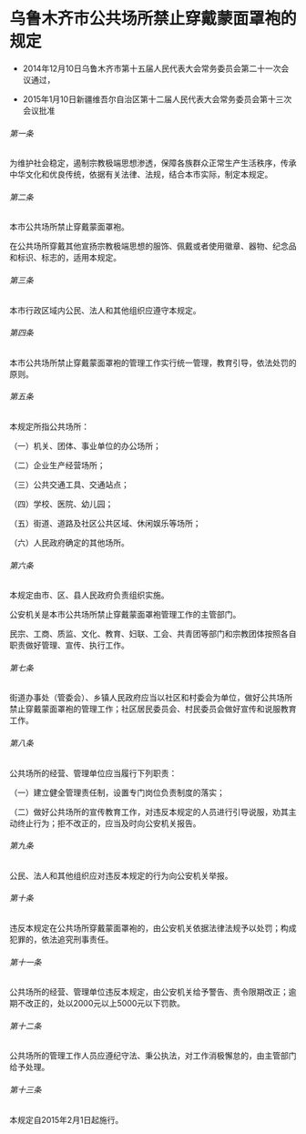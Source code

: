 # 乌鲁木齐市公共场所禁止穿戴蒙面罩袍的规定

- 2014年12月10日乌鲁木齐市第十五届人民代表大会常务委员会第二十一次会议通过，

- 2015年1月10日新疆维吾尔自治区第十二届人民代表大会常务委员会第十三次会议批准

<!-- INFO END -->

###### 第一条

为维护社会稳定，遏制宗教极端思想渗透，保障各族群众正常生产生活秩序，传承中华文化和优良传统，依据有关法律、法规，结合本市实际，制定本规定。

###### 第二条

本市公共场所禁止穿戴蒙面罩袍。

在公共场所穿戴其他宣扬宗教极端思想的服饰、佩戴或者使用徽章、器物、纪念品和标识、标志的，适用本规定。

###### 第三条

本市行政区域内公民、法人和其他组织应遵守本规定。

###### 第四条

本市公共场所禁止穿戴蒙面罩袍的管理工作实行统一管理，教育引导，依法处罚的原则。

###### 第五条

本规定所指公共场所：

（一）机关、团体、事业单位的办公场所；

（二）企业生产经营场所；

（三）公共交通工具、交通站点；

（四）学校、医院、幼儿园；

（五）街道、道路及社区公共区域、休闲娱乐等场所；

（六）人民政府确定的其他场所。

###### 第六条

本规定由市、区、县人民政府负责组织实施。

公安机关是本市公共场所禁止穿戴蒙面罩袍管理工作的主管部门。

民宗、工商、质监、文化、教育、妇联、工会、共青团等部门和宗教团体按照各自职责做好管理、宣传、执行工作。

###### 第七条

街道办事处（管委会）、乡镇人民政府应当以社区和村委会为单位，做好公共场所禁止穿戴蒙面罩袍的管理工作；社区居民委员会、村民委员会做好宣传和说服教育工作。

###### 第八条

公共场所的经营、管理单位应当履行下列职责：

（一）建立健全管理责任制，设置专门岗位负责制度的落实；

（二）做好公共场所的宣传教育工作，对违反本规定的人员进行引导说服，劝其主动终止行为；拒不改正的，应当及时向公安机关报告。

###### 第九条

公民、法人和其他组织应对违反本规定的行为向公安机关举报。

###### 第十条

违反本规定在公共场所穿戴蒙面罩袍的，由公安机关依据法律法规予以处罚；构成犯罪的，依法追究刑事责任。

###### 第十一条

公共场所的经营、管理单位违反本规定，由公安机关给予警告、责令限期改正；逾期不改正的，处以2000元以上5000元以下罚款。

###### 第十二条

公共场所的管理工作人员应遵纪守法、秉公执法，对工作消极懈怠的，由主管部门给予处理。

###### 第十三条

本规定自2015年2月1日起施行。
